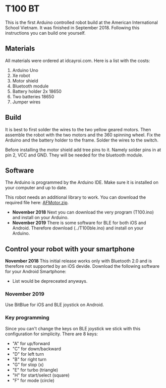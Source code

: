 # T100 BT

This is the first Arduino controlled robot build at the American International School Vietnam. It was finished in September 2018. Following this instructions you can build one yourself.

## Materials

All materials were ordered at idcayroi.com. Here is a list with the costs:

1. Arduino Uno
2. Xe robot
3. Motor shield
4. Bluetooth module
5. Battery holder 2x 18650
6. Two batteries 18650
7. Jumper wires

## Build

It is best to first solder the wires to the two yellow geared motors. Then assemble the robot with the two motors and the 360 spinning wheel. Fix the Arduino and the battery holder to the frame. Solder the wires to the switch.

Before installing the motor shield add tree pins to it. Namely solder pins in at pin 2, VCC and GND. They will be needed for the bluetooth module.

## Software

The Arduino is programmed by the Arduino IDE. Make sure it is installed on your computer and up to date.

This robot needs an additional library to work. You can download the required file here: [AFMotor.zip](AFMotor.zip).

- __November 2018__ Next you can download the very program (T100.ino) and install on your Arduino.
- __November 2019__ There is some software for BLE for both iOS and Android. Therefore download (../T100ble.ino) and install on your Arduino.

## Control your robot with your smartphone 

__November 2018__ This initial release works only with Bluetooth 2.0 and is therefore not supported by an iOS devide. Download the following software for your Android Smartphone:

- List would be depreceated anyways.

### November 2019

Use BitBlue for iOS and BLE joystick on Android.

### Key programming

Since you can't change the keys on BLE joystick we stick with this configuration for simplicity. There are 8 keys:

  - "A" for up/forward
  - "C" for down/backward
  - "D" for left turn
  - "B" for right turn
  - "G" for stop (x)
  - "E" for turbo (triangle)
  - "H" for start/select (square)
  - "F" for mode (circle)

